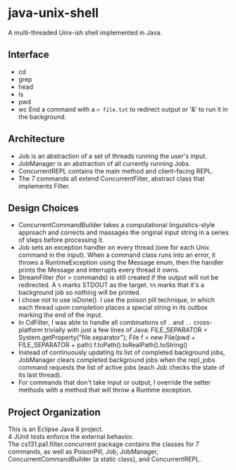 # java-unix-shell
A multi-threaded Unix-ish shell implemented in Java.

## Interface
* cd
* grep
* head
* ls
* pwd
* wc
End a command with a `> file.txt` to redirect output or '&' to run it in the background.

## Architecture
* Job is an abstraction of a set of threads running the user's input.
* JobManager is an abstraction of all currently running Jobs.
* ConcurrentREPL contains the main method and client-facing REPL.
* The 7 commands all extend ConcurrentFilter, abstract class that implements Filter.

## Design Choices
* ConcurrentCommandBuilder takes a computational linguistics-style approach and corrects and massages the original input string in a series of steps before processing it.
* Job sets an exception handler on every thread (one for each Unix command in the input). When a command class runs into an error, it throws a RuntimeException using the Message enum, then the handler prints the Message and interrupts every thread it owns.
* StreamFilter (for > commands) is still created if the output will not be redirected. A `%` marks STDOUT as the target. `%%` marks that it's a background job so nothing will be printed.
* I chose not to use isDone(). I use the poison pill technique, in which each thread upon completion places a special string in its outbox marking the end of the input.
* In CdFilter, I was able to handle all combinations of `.` and `..` cross-platform trivially with just a few lines of Java:
    FILE_SEPARATOR = System.getProperty("file.separator");
    File f = new File(pwd + FILE_SEPARATOR + path)
    f.toPath().toRealPath().toString()
* Instead of continuously updating its list of completed background jobs, JobManager clears completed background jobs when the repl_jobs command requests the list of active jobs (each Job checks the state of its last thread).
* For commands that don't take input or output, I override the setter methods with a method that will throw a Runtime exception.

## Project Organization
This is an Eclipse Java 8 project.  
4 JUnit tests enforce the external behavior.  
The cs131.pa1.filter.concurrent package contains the classes for 7 commands, as well as PoisonPill, Job, JobManager, ConcurrentCommandBuilder (a static class), and ConcurrentREPL.